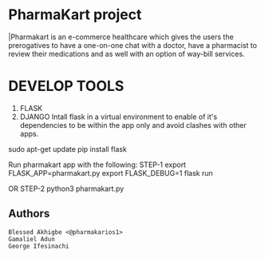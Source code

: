 # PharmaKart project
|Pharmakart is an e-commerce healthcare which gives the users the prerogatives to have a one-on-one chat with a doctor, have a pharmacist to review their medications and as well with an option of way-bill services.
# DEVELOP TOOLS
1. FLASK
2. DJANGO
Intall flask in a virtual environment to enable of it's dependencies to be within the app only and avoid clashes with other apps.

sudo apt-get update
pip install flask

Run pharmakart app with the following:
STEP-1
        export FLASK_APP=pharmakart.py
        export FLASK_DEBUG=1
flask run

OR
STEP-2
        python3 pharmakart.py
        















##	 Authors
    Blessed Akhigbe <@pharmakarios1>
    Gamaliel Adun
    George Ifesinachi
